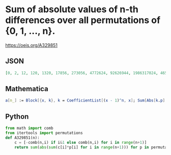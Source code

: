 # Sum of absolute values of n\-th differences over all permutations of \{0, 1, \.\.\., n\}\.
https://oeis.org/A329851
## JSON
```JSON
[0, 2, 12, 120, 1320, 17856, 273056, 4772624, 92626944, 1986317024, 46556867456, 1184827221584, 32524270418432, 958020105786536]
```
## Mathematica
```Mathematica
a[n_] := Block[{x, k}, k = CoefficientList[(x - 1)^n, x]; Sum[Abs[k.p], {p, Permutations@ Range[0, n]}]]; Array[a, 10, 0] (* _Giovanni Resta_, Nov 23 2019 *)
```
## Python
```Python
from math import comb
from itertools import permutations
def A329851(n):
    c = [-comb(n,i) if i&1 else comb(n,i) for i in range(n+1)]
    return sum(abs(sum(c[i]*p[i] for i in range(n+1))) for p in permutations(range(n+1)) if p[0]<p[-1])<<1 # _Chai Wah Wu_, Jun 04 2024
```
